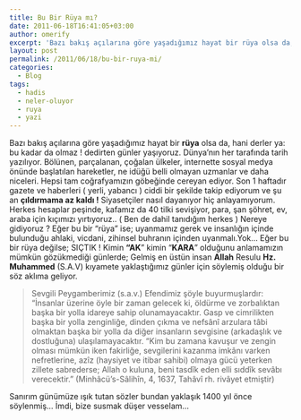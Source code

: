 ```yaml
---
title: Bu Bir Rüya mı?
date: 2011-06-18T16:41:05+03:00
author: omerify
excerpt: 'Bazı bakış açılarına göre yaşadığımız hayat bir rüya olsa da, hani derler ya: bu kadar da olmaz ! dedirten günler yaşıyoruz. Dünya’nın her tarafında tarih yazılıyor. Bölünen, parçalanan, çoğalan ülkeler, internette sosyal medya önünde başlatılan hareketler, ne idüğü belli olmayan uzmanlar ve daha niceleri.'
layout: post
permalink: /2011/06/18/bu-bir-ruya-mi/
categories:
  - Blog
tags:
  - hadis
  - neler-oluyor
  - ruya
  - yazi
---
```


Bazı bakış açılarına göre yaşadığımız hayat bir **rüya** olsa da, hani derler ya: bu kadar da olmaz&nbsp;! dedirten günler yaşıyoruz. Dünya’nın her tarafında tarih yazılıyor. Bölünen, parçalanan, çoğalan ülkeler, internette sosyal medya önünde başlatılan hareketler, ne idüğü belli olmayan uzmanlar ve daha niceleri. Hepsi tam coğrafyamızın göbeğinde cereyan ediyor. Son 1 haftadır gazete ve haberleri ( yerli, yabancı ) ciddi bir şekilde takip ediyorum ve şu an **çıldırmama az kaldı&nbsp;!** Siyasetçiler nasıl dayanıyor hiç anlayamıyorum. Herkes hesaplar peşinde, kafamız da 40 tilki sevişiyor, para, şan şöhret, ev, araba için kıçımızı yırtıyoruz.. ( Ben de dahil tanıdığım herkes ) Nereye gidiyoruz&nbsp;? Eğer bu bir “rüya” ise; uyanmamız gerek ve insanlığın içinde bulunduğu ahlaki, vicdani, zihinsel buhranın içinden uyanmalı.Yok… Eğer bu bir rüya değilse; SIÇTIK&nbsp;! Kimin **“AK**” kimin “**KARA**” olduğunu anlamamızın mümkün gözükmediği günlerde; Gelmiş en üstün insan **Allah** Resulu **Hz. Muhammed** (S.A.V) kıyamete yaklaştığımız günler için söylemiş olduğu bir söz aklıma geliyor.

<blockquote>
  <p>
    Sevgili Peygamberimiz (s.a.v.) Efendimiz şöyle buyurmuşlardır: “İnsanlar üzerine öyle bir zaman gelecek ki, öldürme ve zorbalıktan başka bir yolla idareye sahip olunamayacaktır. Gasp ve cimrilikten başka bir yolla zenginliğe, dinden çıkma ve nefsânî arzulara tâbi olmaktan başka bir yolla da diğer insanların sevgisine (arkadaşlık ve dostluğuna) ulaşılamayacaktır. “Kim bu zamana kavuşur ve zengin olması mümkün iken fakirliğe, sevgilerini kazanma imkânı varken nefretlerine, azîz (haysiyet ve itibar sahibi) olmaya gücü yeterken zillete sabrederse; Allah o kuluna, beni tasdîk eden elli sıddîk sevâbı verecektir.” (Minhâcü’s-Sâlihîn, 4, 1637, Tahâvî rh. rivâyet etmiştir)
  </p>
</blockquote>

Sanırım günümüze ışık tutan sözler bundan yaklaşık 1400 yıl önce söylenmiş… İmdi, bize susmak düşer vesselam…
